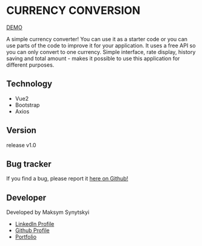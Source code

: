 # CURRENCY CONVERSION

<a href="https://currency-conversion-vue.netlify.app/">DEMO</a>

A simple currency converter! You can use it as a starter code or you can use parts of the code to improve it for your application. It uses a free API so you can only convert to one currency. Simple interface, rate display, history saving and total amount - makes it possible to use this application for different purposes.

<h2>Technology</h2>

- Vue2
- Bootstrap
- Axios

<h2>Version</h2>

release v1.0

<h2>Bug tracker</h2>

If you find a bug, please report it <a href="https://github.com/Maximkooo/currency_conversion_vue/issues">here on Github!</a>

<h2>Developer</h2>

Developed by Maksym Synytskyi

<ul>
  <li><a href="https://www.linkedin.com/in/maksym-synytskyi-27a0a7222/">LinkedIn Profile</a></li>
  <li><a href="https://github.com/Maximkooo">Github Profile</a></li>
  <li><a href="https://maximkooo.github.io/synytskyi-portfolio/">Portfolio</a></li>
</ul>
